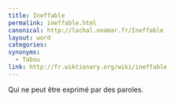 ```yaml
---
title: Ineffable
permalink: ineffable.html
canonical: http://lachal.neamar.fr/Ineffable
layout: word
categories:
synonyms:
  - Tabou
link: http://fr.wiktionary.org/wiki/ineffable
---
```


Qui ne peut être exprimé par des paroles.

